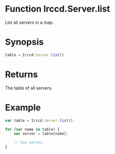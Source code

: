 # Function Irccd.Server.list

List all servers in a map.

# Synopsis

```javascript
table = Irccd.Server.list()
```

# Returns

The table of all servers.

# Example

```javascript
var table = Irccd.Server.list();

for (var name in table) {
	var server = table[name];

	// Use server.
}
```
